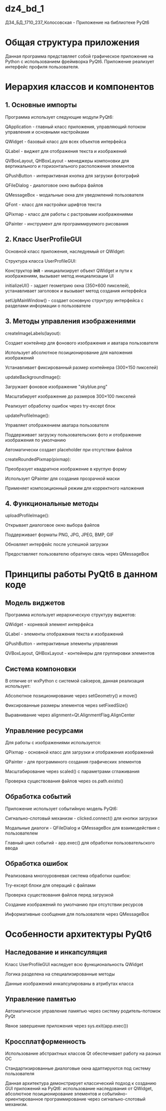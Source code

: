 # dz4_bd_1
ДЗ4_БД_1710_237_Колосовская - Приложение на библиотеке PyQt6

# Общая структура приложения

Данная программа представляет собой графическое приложение на Python с использованием фреймворка PyQt6. Приложение реализует интерфейс профиля пользователя.

# Иерархия классов и компонентов

## 1. Основные импорты
   
Программа использует следующие модули PyQt6:

QApplication - главный класс приложения, управляющий потоком управления и основными настройками

QWidget - базовый класс для всех объектов интерфейса

QLabel - виджет для отображения текста и изображений

QVBoxLayout, QHBoxLayout - менеджеры компоновки для вертикального и горизонтального расположения элементов

QPushButton - интерактивная кнопка для загрузки фотографий

QFileDialog - диалоговое окно выбора файлов

QMessageBox - модальные окна для уведомлений пользователя

QFont - класс для настройки шрифтов текста

QPixmap - класс для работы с растровыми изображениями

QPainter - инструмент для программируемого рисования

## 2. Класс UserProfileGUI

Основной класс приложения, наследуемый от QWidget:

Структура класса UserProfileGUI:

Конструктор __init__ - инициализирует объект QWidget и пути к изображениям, вызывает метод инициализации UI

initializeUI() - задает геометрию окна (350×600 пикселей), устанавливает заголовок и вызывает метод создания интерфейса

setUpMainWindow() - создает основную структуру интерфейса с разделами информации о пользователе

## 3. Методы управления изображениями

createImageLabels(layout):

Создает контейнер для фонового изображения и аватара пользователя

Использует абсолютное позиционирование для наложения изображений

Устанавливает фиксированный размер контейнера (300×150 пикселей)

updateBackgroundImage():

Загружает фоновое изображение "skyblue.png"

Масштабирует изображение до размеров 300×100 пикселей

Реализует обработку ошибок через try-except блок

updateProfileImage():

Управляет отображением аватара пользователя

Поддерживает загрузку пользовательских фото и отображение изображения по умолчанию

Автоматически создает placeholder при отсутствии файлов

createRoundedPixmap(pixmap):

Преобразует квадратное изображение в круглую форму

Использует QPainter для создания прозрачной маски

Применяет композиционный режим для корректного наложения

## 4. Функциональные методы

uploadProfileImage():

Открывает диалоговое окно выбора файлов

Поддерживает форматы PNG, JPG, JPEG, BMP, GIF

Обновляет интерфейс после успешной загрузки

Предоставляет пользователю обратную связь через QMessageBox

# Принципы работы PyQt6 в данном коде

## Модель виджетов

Программа использует иерархическую структуру виджетов:

QWidget - корневой элемент интерфейса

QLabel - элементы отображения текста и изображений

QPushButton - интерактивные элементы управления

QVBoxLayout, QHBoxLayout - контейнеры для группировки элементов

## Система компоновки

В отличие от wxPython с системой сайзеров, данная реализация использует:

Абсолютное позиционирование через setGeometry() и move()

Фиксированные размеры элементов через setFixedSize()

Выравнивание через alignment=Qt.AlignmentFlag.AlignCenter

## Управление ресурсами

Для работы с изображениями используется:

QPixmap - основной класс для загрузки и отображения изображений

QPainter - для программного создания графических элементов

Масштабирование через scaled() с параметрами сглаживания

Проверка существования файлов через os.path.exists()

## Обработка событий

Приложение использует событийную модель PyQt6:

Сигнально-слотовый механизм - clicked.connect() для кнопки загрузки

Модальные диалоги - QFileDialog и QMessageBox для взаимодействия с пользователем

Главный цикл событий - app.exec() для обработки пользовательского ввода

## Обработка ошибок

Реализована многоуровневая система обработки ошибок:

Try-except блоки для операций с файлами

Проверка существования файлов перед загрузкой

Создание изображений по умолчанию при отсутствии ресурсов

Информативные сообщения для пользователя через QMessageBox

# Особенности архитектуры PyQt6

## Наследование и инкапсуляция

Класс UserProfileGUI наследует всю функциональность QWidget

Логика разделена на специализированные методы

Данные изображений инкапсулированы в атрибутах класса

## Управление памятью

Автоматическое управление памятью через систему родитель-потомок PyQt

Явное завершение приложения через sys.exit(app.exec())

## Кроссплатформенность

Использование абстрактных классов Qt обеспечивает работу на разных ОС

Стандартизированные диалоговые окна адаптируются под систему пользователя


Данная архитектура демонстрирует классический подход к созданию GUI приложений на PyQt6: использование наследования от QWidget, абсолютное позиционирование элементов и событийно-ориентированное программирование через сигнально-слотовый механизм.
